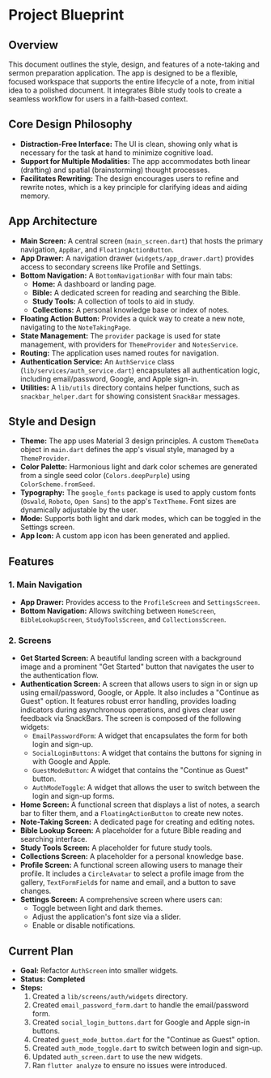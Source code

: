 # Project Blueprint

## Overview

This document outlines the style, design, and features of a note-taking and sermon preparation application. The app is designed to be a flexible, focused workspace that supports the entire lifecycle of a note, from initial idea to a polished document. It integrates Bible study tools to create a seamless workflow for users in a faith-based context.

## Core Design Philosophy

*   **Distraction-Free Interface:** The UI is clean, showing only what is necessary for the task at hand to minimize cognitive load.
*   **Support for Multiple Modalities:** The app accommodates both linear (drafting) and spatial (brainstorming) thought processes.
*   **Facilitates Rewriting:** The design encourages users to refine and rewrite notes, which is a key principle for clarifying ideas and aiding memory.

## App Architecture

*   **Main Screen:** A central screen (`main_screen.dart`) that hosts the primary navigation, `AppBar`, and `FloatingActionButton`.
*   **App Drawer:** A navigation drawer (`widgets/app_drawer.dart`) provides access to secondary screens like Profile and Settings.
*   **Bottom Navigation:** A `BottomNavigationBar` with four main tabs:
    *   **Home:** A dashboard or landing page.
    *   **Bible:** A dedicated screen for reading and searching the Bible.
    *   **Study Tools:** A collection of tools to aid in study.
    *   **Collections:** A personal knowledge base or index of notes.
*   **Floating Action Button:** Provides a quick way to create a new note, navigating to the `NoteTakingPage`.
*   **State Management:** The `provider` package is used for state management, with providers for `ThemeProvider` and `NotesService`.
*   **Routing:** The application uses named routes for navigation.
*   **Authentication Service:** An `AuthService` class (`lib/services/auth_service.dart`) encapsulates all authentication logic, including email/password, Google, and Apple sign-in.
*   **Utilities:** A `lib/utils` directory contains helper functions, such as `snackbar_helper.dart` for showing consistent `SnackBar` messages.

## Style and Design

*   **Theme:** The app uses Material 3 design principles. A custom `ThemeData` object in `main.dart` defines the app's visual style, managed by a `ThemeProvider`.
*   **Color Palette:** Harmonious light and dark color schemes are generated from a single seed color (`Colors.deepPurple`) using `ColorScheme.fromSeed`.
*   **Typography:** The `google_fonts` package is used to apply custom fonts (`Oswald`, `Roboto`, `Open Sans`) to the app's `TextTheme`. Font sizes are dynamically adjustable by the user.
*   **Mode:** Supports both light and dark modes, which can be toggled in the Settings screen.
*   **App Icon:** A custom app icon has been generated and applied.

## Features

### 1. Main Navigation

*   **App Drawer:** Provides access to the `ProfileScreen` and `SettingsScreen`.
*   **Bottom Navigation:** Allows switching between `HomeScreen`, `BibleLookupScreen`, `StudyToolsScreen`, and `CollectionsScreen`.

### 2. Screens

*   **Get Started Screen:** A beautiful landing screen with a background image and a prominent "Get Started" button that navigates the user to the authentication flow.
*   **Authentication Screen:** A screen that allows users to sign in or sign up using email/password, Google, or Apple. It also includes a "Continue as Guest" option. It features robust error handling, provides loading indicators during asynchronous operations, and gives clear user feedback via SnackBars. The screen is composed of the following widgets:
    *   `EmailPasswordForm`: A widget that encapsulates the form for both login and sign-up.
    *   `SocialLoginButtons`: A widget that contains the buttons for signing in with Google and Apple.
    *   `GuestModeButton`: A widget that contains the "Continue as Guest" button.
    *   `AuthModeToggle`: A widget that allows the user to switch between the login and sign-up forms.
*   **Home Screen:** A functional screen that displays a list of notes, a search bar to filter them, and a `FloatingActionButton` to create new notes.
*   **Note-Taking Screen:** A dedicated page for creating and editing notes.
*   **Bible Lookup Screen:** A placeholder for a future Bible reading and searching interface.
*   **Study Tools Screen:** A placeholder for future study tools.
*   **Collections Screen:** A placeholder for a personal knowledge base.
*   **Profile Screen:** A functional screen allowing users to manage their profile. It includes a `CircleAvatar` to select a profile image from the gallery, `TextFormField`s for name and email, and a button to save changes.
*   **Settings Screen:** A comprehensive screen where users can:
    *   Toggle between light and dark themes.
    *   Adjust the application's font size via a slider.
    *   Enable or disable notifications.

## Current Plan

*   **Goal:** Refactor `AuthScreen` into smaller widgets.
*   **Status:** **Completed**
*   **Steps:**
    1.  Created a `lib/screens/auth/widgets` directory.
    2.  Created `email_password_form.dart` to handle the email/password form.
    3.  Created `social_login_buttons.dart` for Google and Apple sign-in buttons.
    4.  Created `guest_mode_button.dart` for the "Continue as Guest" option.
    5.  Created `auth_mode_toggle.dart` to switch between login and sign-up.
    6.  Updated `auth_screen.dart` to use the new widgets.
    7.  Ran `flutter analyze` to ensure no issues were introduced.
